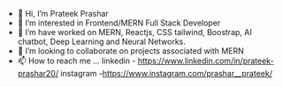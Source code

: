 - 👋 Hi, I’m Prateek Prashar
- 👀 I’m interested in Frontend/MERN Full Stack Developer 
- 🌱 I’m have worked on MERN, Reactjs, CSS tailwind, Boostrap, AI chatbot, Deep Learning and Neural Networks.  
- 💞️ I’m looking to collaborate on projects associated with MERN
- 📫 How to reach me ...
     linkedin - https://www.linkedin.com/in/prateek-prashar20/
     instagram -https://www.instagram.com/prashar__prateek/

<!---
prateekprashar1998/prateekprashar1998 is a ✨ special ✨ repository because its `README.md` (this file) appears on your GitHub profile.
You can click the Preview link to take a look at your changes.
--->
